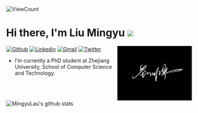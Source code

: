 ![ViewCount](https://views.whatilearened.today/views/github/MingyuLau/MingyuLau.svg?cache=remove)
# Hi there, I'm Liu Mingyu <img src="https://raw.githubusercontent.com/iampavangandhi/iampavangandhi/master/gifs/Hi.gif" width="30px">
<!-- Your badges
You can use the website to generate badges: https://shields.io/
-->
<img align="right" alt="img" src="https://github.com/MingyuLau/MingyuLau/blob/main/1.png" width="40%" height="auto" />

[![Github](https://img.shields.io/badge/-Github-333?style=flat&logo=Github&logoColor=white)](https://github.com/MingyuLau)
[![Linkedin](https://img.shields.io/badge/-LinkedIn-blue?style=flat&logo=Linkedin&logoColor=white)](https://www.linkedin.com/)
[![Gmail](https://img.shields.io/badge/-Gmail-c14438?style=flat&logo=Gmail&logoColor=white)](mailto:lmy20011207@gmail.com)
[![Twitter](https://img.shields.io/badge/-Twitter-1DA1F2?style=flat&logo=Twitter&logoColor=white)](https://twitter.com/)
&nbsp;
- I’m currently a PhD student at Zhejiang University, School of Computer Science and Technology.
<br />

<img width="500" height="auto" align="left" alt="MingyuLau's github stats" 
         src="https://github-readme-stats.vercel.app/api?username=MingyuLau&show_icons=true&theme=algolia&count_private=true" />


